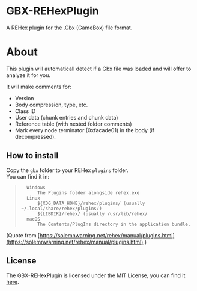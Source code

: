 # GBX-REHexPlugin
A REHex plugin for the .Gbx (GameBox) file format.  

# About
This plugin will automaticall detect if a Gbx file was loaded and will offer to analyze it for you.  
  
It will make comments for:
- Version
- Body compression, type, etc.
- Class ID
- User data (chunk entries and chunk data)
- Reference table (with nested folder comments)
- Mark every node terminator (0xfacade01) in the body (if decompressed).
  
## How to install
Copy the `gbx` folder to your REHex `plugins` folder.  
You can find it in:
> ``` 
>   Windows
>       The Plugins folder alongside rehex.exe
>   Linux
>       ${XDG_DATA_HOME}/rehex/plugins/ (usually ~/.local/share/rehex/plugins/)
>       ${LIBDIR}/rehex/ (usually /usr/lib/rehex/
>   macOS
>       The Contents/PlugIns directory in the application bundle.
>```
(Quote from [https://solemnwarning.net/rehex/manual/plugins.html](https://solemnwarning.net/rehex/manual/plugins.html).)

## License
The GBX-REHexPlugin is licensed under the MIT License, you can find it [here](https://github.com/GreffMASTER/GBX-REHexPlugin/blob/main/LICENSE).

